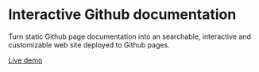 # Interactive Github documentation

Turn static Github page documentation into an searchable, interactive and customizable web site deployed to Github pages.

[Live demo](https://andreacaldera.github.io/searchable-github-docs/)
